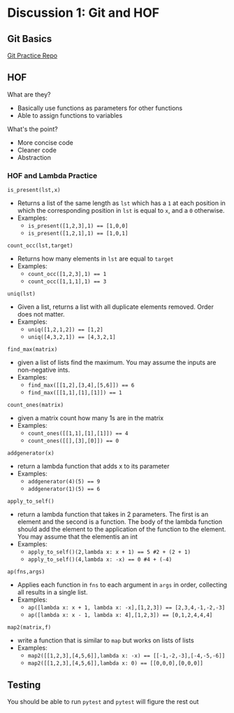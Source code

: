 # Discussion 1: Git and HOF
## Git Basics
[Git Practice Repo](https://github.com/CliffBakalian/git-basics)

## HOF

What are they?
- Basically use functions as parameters for other functions
- Able to assign functions to variables

What's the point?
- More concise code
- Cleaner code
- Abstraction

### HOF and Lambda Practice

`is_present(lst,x)`
- Returns a list of the same length as `lst` which has a `1` at each position in which the corresponding position in `lst` is equal to `x`, and a `0` otherwise.
- Examples:
  + `is_present([1,2,3],1) == [1,0,0]`
  + `is_present([1,2,1],1) == [1,0,1]`

`count_occ(lst,target)`
- Returns how many elements in `lst` are equal to `target`
- Examples:
  + `count_occ([1,2,3],1) == 1`
  + `count_occ([1,1,1],1) == 3`

`uniq(lst)`
-    Given a list, returns a list with all duplicate elements removed. Order does not matter.
- Examples:
  + `uniq([1,2,1,2]) == [1,2]`
  + `uniq([4,3,2,1]) == [4,3,2,1]`

`find_max(matrix)`
- given a list of lists find the maximum. You may assume the inputs are non-negative ints.
- Examples:
  + `find_max([[1,2],[3,4],[5,6]]) == 6`
  + `find_max([[1,1],[1],[1]]) == 1`

`count_ones(matrix)`
- given a matrix count how many 1s are in the matrix
- Examples:
  + `count_ones([[1,1],[1],[1]]) == 4`
  + `count_ones([[],[3],[0]]) == 0`

`addgenerator(x)`
- return a lambda function that adds x to its parameter
- Examples:
  + `addgenerator(4)(5) == 9`
  + `addgenerator(1)(5) == 6`

`apply_to_self()`
- return a lambda function that takes in 2 parameters. The first is an element and the second is a function. The body of the lambda function should add the element to the application of the function to the element. You may assume that the elementis an int
- Examples:
  + `apply_to_self()(2,lambda x: x + 1) == 5 #2 + (2 + 1)`
  + `apply_to_self()(4,lambda x: -x) == 0 #4 + (-4)`

`ap(fns,args)`
- Applies each function in `fns` to each argument in `args` in order, collecting all results in a single list.
- Examples:
  + `ap([lambda x: x + 1, lambda x: -x],[1,2,3]) == [2,3,4,-1,-2,-3]`
  + `ap([lambda x: x - 1, lambda x: 4],[1,2,3]) == [0,1,2,4,4,4]`

`map2(matrix,f)`
- write a function that is similar to `map` but works on lists of lists
- Examples:
  + `map2([[1,2,3],[4,5,6]],lambda x: -x) == [[-1,-2,-3],[-4,-5,-6]]`
  + `map2([[1,2,3],[4,5,6]],lambda x: 0) == [[0,0,0],[0,0,0]]`

## Testing

You should be able to run `pytest` and `pytest` will figure the rest out
